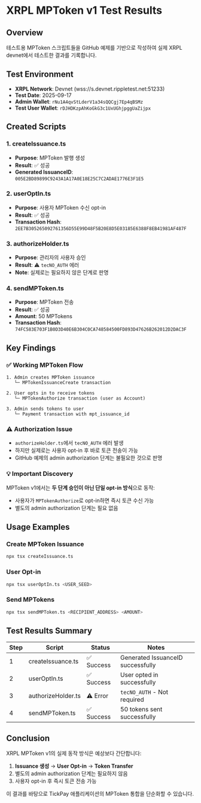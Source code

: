 # XRPL MPToken v1 Test Results

## Overview
테스트용 MPToken 스크립트들을 GitHub 예제를 기반으로 작성하여 실제 XRPL devnet에서 테스트한 결과를 기록합니다.

## Test Environment
- **XRPL Network**: Devnet (wss://s.devnet.rippletest.net:51233)
- **Test Date**: 2025-09-17
- **Admin Wallet**: `rNu1A4qvStLderV1a34sQQCgj7Ep4qBSMz`
- **Test User Wallet**: `rDJHDKzpAhKoGkG3c1UxUGhjpggUaZijpx`

## Created Scripts

### 1. createIssuance.ts
- **Purpose**: MPToken 발행 생성
- **Result**: ✅ 성공
- **Generated IssuanceID**: `005E2BD89899C9243A1A17A0E18E25C7C2ADAE1776E3F1E5`

### 2. userOptIn.ts
- **Purpose**: 사용자 MPToken 수신 opt-in
- **Result**: ✅ 성공
- **Transaction Hash**: `2EE7B305265092761356D55E99D48F5B20E8D5E03185E6388F8EB41981AF487F`

### 3. authorizeHolder.ts
- **Purpose**: 관리자의 사용자 승인
- **Result**: ⚠️ `tecNO_AUTH` 에러
- **Note**: 실제로는 필요하지 않은 단계로 판명

### 4. sendMPToken.ts
- **Purpose**: MPToken 전송
- **Result**: ✅ 성공
- **Amount**: 50 MPTokens
- **Transaction Hash**: `74FC583E703F1B0D3D40E6B304C0CA748584500FD893D47626B262012D2DAC3F`

## Key Findings

### ✅ Working MPToken Flow
```
1. Admin creates MPToken issuance
   └─ MPTokenIssuanceCreate transaction

2. User opts in to receive tokens
   └─ MPTokenAuthorize transaction (user as Account)

3. Admin sends tokens to user
   └─ Payment transaction with mpt_issuance_id
```

### ⚠️ Authorization Issue
- `authorizeHolder.ts`에서 `tecNO_AUTH` 에러 발생
- 하지만 실제로는 사용자 opt-in 후 바로 토큰 전송이 가능
- GitHub 예제의 admin authorization 단계는 불필요한 것으로 판명

### 💡 Important Discovery
MPToken v1에서는 **두 단계 승인이 아닌 단일 opt-in 방식**으로 동작:
- 사용자가 `MPTokenAuthorize`로 opt-in하면 즉시 토큰 수신 가능
- 별도의 admin authorization 단계는 필요 없음

## Usage Examples

### Create MPToken Issuance
```bash
npx tsx createIssuance.ts
```

### User Opt-in
```bash
npx tsx userOptIn.ts <USER_SEED>
```

### Send MPTokens
```bash
npx tsx sendMPToken.ts <RECIPIENT_ADDRESS> <AMOUNT>
```

## Test Results Summary

| Step | Script | Status | Notes |
|------|--------|--------|-------|
| 1 | createIssuance.ts | ✅ Success | Generated IssuanceID successfully |
| 2 | userOptIn.ts | ✅ Success | User opted in successfully |
| 3 | authorizeHolder.ts | ⚠️ Error | `tecNO_AUTH` - Not required |
| 4 | sendMPToken.ts | ✅ Success | 50 tokens sent successfully |

## Conclusion

XRPL MPToken v1의 실제 동작 방식은 예상보다 간단합니다:
1. **Issuance 생성** → **User Opt-in** → **Token Transfer**
2. 별도의 admin authorization 단계는 필요하지 않음
3. 사용자 opt-in 후 즉시 토큰 전송 가능

이 결과를 바탕으로 TickPay 애플리케이션의 MPToken 통합을 단순화할 수 있습니다.